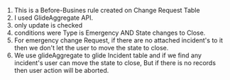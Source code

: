 1. This is a Before-Busines rule created on Change Request Table
2. I used GlideAggregate API.
3. only update is checked
4. conditions were Type is Emergency AND State changes to Close.
5. For emergency change Request, if there are no attached incident's to it then we don't let the user to move the state to close.
6. We use glideAggregate to glide Incident table and if we find any incident's user can move the state to close, But if there is no records then user action will be aborted.

